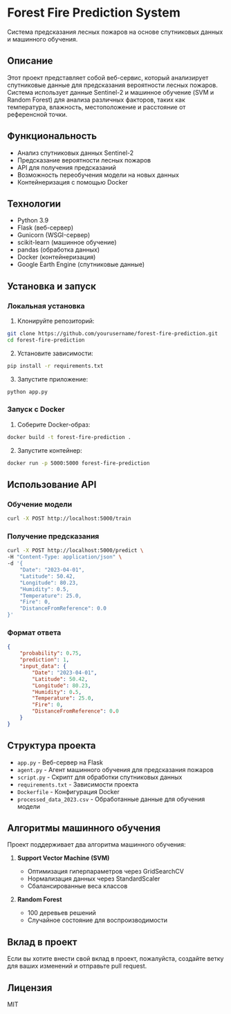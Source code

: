 # Forest Fire Prediction System

Система предсказания лесных пожаров на основе спутниковых данных и машинного обучения.

## Описание

Этот проект представляет собой веб-сервис, который анализирует спутниковые данные для предсказания вероятности лесных пожаров. Система использует данные Sentinel-2 и машинное обучение (SVM и Random Forest) для анализа различных факторов, таких как температура, влажность, местоположение и расстояние от референсной точки.

## Функциональность

- Анализ спутниковых данных Sentinel-2
- Предсказание вероятности лесных пожаров
- API для получения предсказаний
- Возможность переобучения модели на новых данных
- Контейнеризация с помощью Docker

## Технологии

- Python 3.9
- Flask (веб-сервер)
- Gunicorn (WSGI-сервер)
- scikit-learn (машинное обучение)
- pandas (обработка данных)
- Docker (контейнеризация)
- Google Earth Engine (спутниковые данные)

## Установка и запуск

### Локальная установка

1. Клонируйте репозиторий:
```bash
git clone https://github.com/yourusername/forest-fire-prediction.git
cd forest-fire-prediction
```

2. Установите зависимости:
```bash
pip install -r requirements.txt
```

3. Запустите приложение:
```bash
python app.py
```

### Запуск с Docker

1. Соберите Docker-образ:
```bash
docker build -t forest-fire-prediction .
```

2. Запустите контейнер:
```bash
docker run -p 5000:5000 forest-fire-prediction
```

## Использование API

### Обучение модели

```bash
curl -X POST http://localhost:5000/train
```

### Получение предсказания

```bash
curl -X POST http://localhost:5000/predict \
-H "Content-Type: application/json" \
-d '{
    "Date": "2023-04-01",
    "Latitude": 50.42,
    "Longitude": 80.23,
    "Humidity": 0.5,
    "Temperature": 25.0,
    "Fire": 0,
    "DistanceFromReference": 0.0
}'
```

### Формат ответа

```json
{
    "probability": 0.75,
    "prediction": 1,
    "input_data": {
        "Date": "2023-04-01",
        "Latitude": 50.42,
        "Longitude": 80.23,
        "Humidity": 0.5,
        "Temperature": 25.0,
        "Fire": 0,
        "DistanceFromReference": 0.0
    }
}
```

## Структура проекта

- `app.py` - Веб-сервер на Flask
- `agent.py` - Агент машинного обучения для предсказания пожаров
- `script.py` - Скрипт для обработки спутниковых данных
- `requirements.txt` - Зависимости проекта
- `Dockerfile` - Конфигурация Docker
- `processed_data_2023.csv` - Обработанные данные для обучения модели

## Алгоритмы машинного обучения

Проект поддерживает два алгоритма машинного обучения:

1. **Support Vector Machine (SVM)**
   - Оптимизация гиперпараметров через GridSearchCV
   - Нормализация данных через StandardScaler
   - Сбалансированные веса классов

2. **Random Forest**
   - 100 деревьев решений
   - Случайное состояние для воспроизводимости

## Вклад в проект

Если вы хотите внести свой вклад в проект, пожалуйста, создайте ветку для ваших изменений и отправьте pull request.

## Лицензия

MIT 
